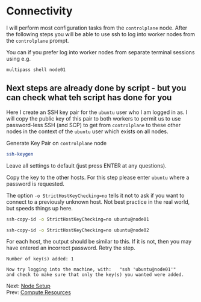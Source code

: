 # Connectivity

I will perform most configuration tasks from the `controlplane` node. After the following steps you will be able to use ssh to log into worker nodes from the `controlplane` prompt.

You can if you prefer log into worker nodes from separate terminal sessions using e.g.

```
multipass shell node01
```

## Next steps are already done by script - but you can check what teh script has done for you

Here I create an SSH key pair for the `ubuntu` user who I am logged in as. I will copy the public key of this pair to both workers to permit us to use password-less SSH (and SCP) to get from `controlplane` to these other nodes in the context of the `ubuntu` user which exists on all nodes.

Generate Key Pair on `controlplane` node

```bash
ssh-keygen
```

Leave all settings to default (just press ENTER at any questions).

Copy the key to the other hosts. For this step please enter `ubuntu` where a password is requested.

The option `-o StrictHostKeyChecking=no` tells it not to ask if you want to connect to a previously unknown host. Not best practice in the real world, but speeds things up here.

```bash
ssh-copy-id -o StrictHostKeyChecking=no ubuntu@node01
```
```bash
ssh-copy-id -o StrictHostKeyChecking=no ubuntu@node02
```

For each host, the output should be similar to this. If it is not, then you may have entered an incorrect password. Retry the step.

```
Number of key(s) added: 1

Now try logging into the machine, with:   "ssh 'ubuntu@node01'"
and check to make sure that only the key(s) you wanted were added.
```


Next: [Node Setup](04-node-setup.md)<br>
Prev: [Compute Resources](02-compute-resources.md)
